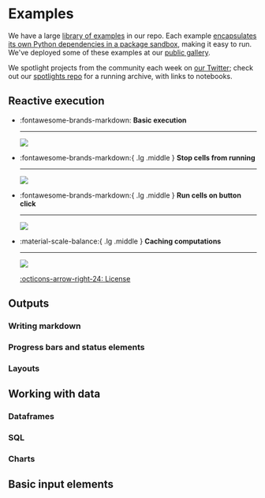 # Examples

We have a large [library of
examples](https://github.com/marimo-team/marimo/tree/main/examples) in our
repo. Each example [encapsulates its own Python dependencies in a package
sandbox](guides/editor_features/package_management.md), making it easy to run.
We've deployed some of these examples at our [public
gallery](https://marimo.io/@public).

We spotlight projects from the community each week on [our Twitter](https://x.com/marimo_io); check out our
[spotlights repo](https://github.com/marimo-team/spotlights) for a running
archive, with links to notebooks.


## Reactive execution

<div class="grid cards" markdown>

-   :fontawesome-brands-markdown: **Basic execution**

    ---

    <img src="/_static/docs-sql-df.png"/>

    
-   :fontawesome-brands-markdown:{ .lg .middle } **Stop cells from running**

    ---

    <img src="/_static/docs-sql-df.png"/>


-   :fontawesome-brands-markdown:{ .lg .middle } **Run cells on button click**

    ---

    <img src="/_static/docs-sql-df.png"/>
    

-   :material-scale-balance:{ .lg .middle } **Caching computations**

    ---

    <img src="/_static/docs-sql-df.png"/>

    [:octicons-arrow-right-24: License](#)

</div>

## Outputs

### Writing markdown

### Progress bars and status elements

### Layouts

## Working with data

### Dataframes

### SQL

### Charts

## Basic input elements
